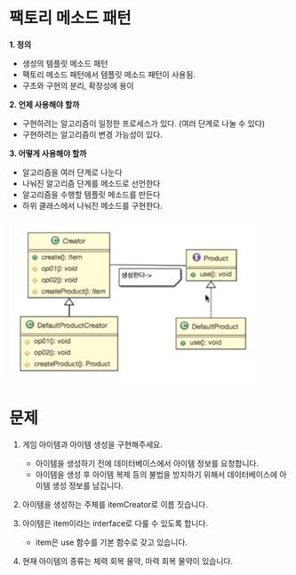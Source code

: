 # 팩토리 메소드 패턴

 <b> 1. 정의</b>
  - 생성의 템플릿 메소드 패턴
  - 팩토리 메소드 패턴에서 템플릿 메소드 패턴이 사용됨.
  - 구조와 구현의 분리, 확장성에 용이
  
 <b> 2. 언제 사용해야 할까</b>
  - 구현하려는 알고리즘이 일정한 프로세스가 있다. (여러 단계로 나눌 수 있다)
  - 구현하려는 알고리즘이 변경 가능성이 있다.
 
 <b> 3. 어떻게 사용해야 할까</b>
  - 알고리즘을 여러 단계로 나눈다
  - 나눠진 알고리즘 단계를 메소드로 선언한다
  - 알고리즘을 수행할 템플릿 메소드를 만든다
  - 하위 클래스에서 나눠진 메소드를 구현한다.
   
![alt text](fmethod.png)


# 문제

1. 게임 아이템과 아이템 생성을 구현해주세요.
   - 아이템을 생성하기 전에 데이터베이스에서 아이템 정보를 요청합니다.
   - 아이템을 생성 후 아이템 복제 등의 불법을 방지하기 위해서 데이터베이스에 아이템 생성 정보를 남깁니다.

2. 아이템을 생성하는 주체를 itemCreator로 이름 짓습니다.

3. 아이템은  item이라는 interface로 다룰 수 있도록 합니다.
   - item은 use 함수를 기본 함수로 갖고 있습니다.

4. 현재 아이템의 종류는 체력 회복 물약, 마력 회복 물약이 있습니다.
